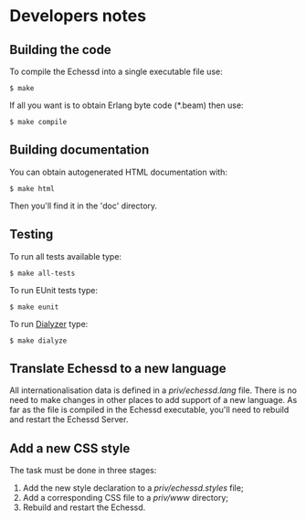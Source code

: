 # Developers notes

## Building the code

To compile the Echessd into a single executable file use:

    $ make

If all you want is to obtain Erlang byte code (*.beam) then use:

    $ make compile

## Building documentation

You can obtain autogenerated HTML documentation with:

    $ make html

Then you'll find it in the 'doc' directory.

## Testing

To run all tests available type:

    $ make all-tests

To run EUnit tests type:

    $ make eunit

To run [Dialyzer](http://erlang.org/doc/apps/dialyzer/users_guide.html) type:

    $ make dialyze

## Translate Echessd to a new language

All internationalisation data is defined in a _priv/echessd.lang_ file.
There is no need to make changes in other places to add support of a new language.
As far as the file is compiled in the Echessd executable, you'll need to
rebuild and restart the Echessd Server.

## Add a new CSS style

The task must be done in three stages:

 1. Add the new style declaration to a _priv/echessd.styles_ file;
 2. Add a corresponding CSS file to a _priv/www_ directory;
 3. Rebuild and restart the Echessd.
